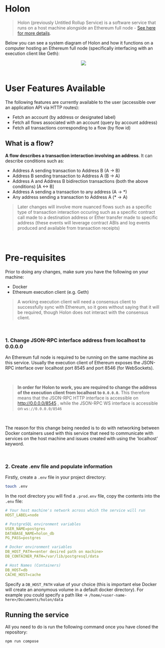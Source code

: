 # Holon

> Holon (previously Untitled Rollup Service) is a software service that runs on a host machine alongside an Ethereum full node - [See here for more details](https://hackmd.io/O93wObfUS0af7nhLv0EW5A).

Below you can see a system diagram of Holon and how it functions on a computer hosting an Ethereum full node (specifically interfacing with an execution client like Geth):

<div style='display: flex; justify-content: center;'>
<image src='https://storage.googleapis.com/rollup-research/holon-arch-2.png'>
</div>

<br>

# User Features Available

The following features are currently available to the user (accessible over an application API via HTTP routes):

- Fetch an account (by address or designated label)
- Fetch all flows associated with an account (query by account address)
- Fetch all transactions corresponding to a flow (by flow id)

## What is a flow?

<b>A flow describes a transaction interaction involving an address</b>. It can describe conditions such as:

- Address A sending transaction to Address B (A -> B)
- Address B sending transaction to Address A (B -> A)
- Address A and Address B bidirection transactions (both the above conditions) [A <-> B]
- Address A sending a transaction to any address (A -> \*)
- Any address sending a transaction to Address A (\* -> A)

> Later changes will involve more nuanced flows such as a specific type of transaction interaction occuring such as a specific contract call made to a destination address or Ether transfer made to specific address (these events will leverage contract ABIs and log events produced and available from transaction receipts)

<br>

# Pre-requisites

Prior to doing any changes, make sure you have the following on your machine:

- Docker
- Ethereum execution client (e.g. Geth)

> A working execution client will need a consensus client to successfully sync with Ethereum, so it goes without saying that it will be required, though Holon does not interact with the consensus client.

<br>

### 1. Change JSON-RPC interface address from localhost to 0.0.0.0

An Ethereum full node is required to be running on the same machine as this service. Usually the execution client of Ethereum exposes the JSON-RPC interface over localhost port 8545 and port 8546 (for WebSockets).

<br>

> <b>In order for Holon to work, you are required to change the address of the execution client from localhost to `0.0.0.0`.</b> This therefore means that the JSON-RPC HTTP interface is accessible on http://0.0.0.0/8545 , while the JSON-RPC WS interface is accessible on `ws://0.0.0.0/8546`

<br>

The reason for this change being needed is to do with networking between Docker containers used with this service that need to communicate with services on the host machine and issues created with using the 'localhost' keyword.

<br>

### 2. Create .env file and populate information

Firstly, create a `.env` file in your project directory:

```bash
touch .env
```

In the root directory you will find a `.prod.env` file, copy the contents into the `.env` file:

```yaml
# Your host machine's network across which the service will run
HOST_LABEL=node

# PostgreSQL environment variables
USER_NAME=postgres
DATABASE_NAME=holon_db
PG_PASS=postgres

# Docker environment variables
DB_HOST_PATH=<enter desired path on machine>
DB_CONTAINER_PATH=/var/lib/postgresql/data

# Host Names (Containers)
DB_HOST=db
CACHE_HOST=cache

```

Specify a `DB_HOST_PATH` value of your choice (this is important else Docker will create an anonymous volume in a default docker directory). For example you could specify a path like -> `/home/<user-name-here>/Documents/holon/data`

## Running the service

All you need to do is run the following command once you have cloned the repository:

```bash
npm run compose
```
